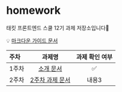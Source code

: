 # homework

태킷 프론트엔드 스쿨 12기 과제 저장소입니다🙌

💡 [마크다운 가이드 문서](./md/markdown-guide.md)

| 주차  |               과제명               | 과제 확인 여부 |
| :---- | :--------------------------------: | :------------: |
| 1주차 |   [소개 문서](./md/about-me.md)    |       ✅       |
| 2주차 | [2주차 과제 문서](./md/avatars.md) |     내용3      |
